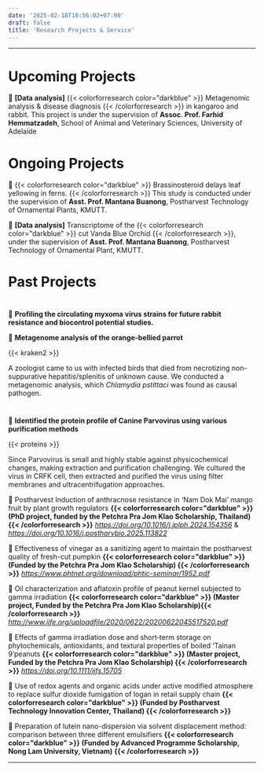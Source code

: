 ```yaml
---
date: '2025-02-18T10:56:02+07:00'
draft: false
title: 'Research Projects & Service'
---
```


---
# Upcoming Projects


🔬 **[Data analysis]** {{< colorforresearch color="darkblue" >}} Metagenomic analysis & disease diagnosis {{< /colorforresearch >}} in kangaroo and rabbit. This project is under the supervision of **Assoc. Prof. Farhid Hemmatzadeh**, School of Animal and Veterinary Sciences, University of Adelaide

# Ongoing Projects

🔬 {{< colorforresearch color="darkblue" >}} Brassinosteroid delays leaf yellowing in ferns. {{< /colorforresearch >}} This study is conducted under the supervision of **Asst. Prof. Mantana Buanong**, Postharvest Technology of Ornamental Plants, KMUTT.

🔬 **[Data analysis]** Transcriptome of the {{< colorforresearch color="darkblue" >}} cut Vanda Blue Orchid {{< /colorforresearch >}}, under the supervision of **Asst. Prof. Mantana Buanong**, Postharvest Technology of Ornamental Plant, KMUTT.


#
#
# Past Projects
#

🔬 **Profiling the circulating myxoma virus strains for future rabbit resistance and biocontrol potential studies.**

🔬 **Metagenome analysis of the orange-bellied parrot**

{{< kraken2 >}}


A zoologist came to us with infected birds that died from necrotizing non-suppurative hepatitis/splenitis of unknown cause. We conducted a metagenomic analysis, which *Chlamydia pstittaci* was found as causal pathogen.    

#

🔬 **Identified the protein profile of Canine Parvovirus using various purification methods**

{{< proteins >}}

Since Parvovirus is small and highly stable against physicochemical changes, making extraction and purification challenging. We cultured the virus in CRFK cell, then extracted and purified the virus using filter membranes and ultracentrifugation approaches.

🔬 Postharvest Induction of anthracnose resistance in ‘Nam Dok Mai’ mango fruit by plant growth regulators **{{< colorforresearch color="darkblue" >}} (PhD project, funded by the
Petchra Pra Jom Klao Scholarship, Thailand) {{< /colorforresearch >}}** *https://doi.org/10.1016/j.jplph.2024.154356* & *https://doi.org/10.1016/j.postharvbio.2025.113822* 

🔬 Effectiveness of vinegar as a sanitizing agent to maintain the postharvest quality of fresh-cut pumpkin **{{< colorforresearch color="darkblue" >}} (Funded by the Petchra
Pra Jom Klao Scholarship) {{< /colorforresearch >}}** *https://www.phtnet.org/download/phtic-seminar/1952.pdf*

🔬 Oil characterization and aflatoxin profile of peanut kernel subjected to gamma irradiation **{{< colorforresearch color="darkblue" >}} (Master project, Funded by the Petchra Pra Jom Klao
Scholarship){{< /colorforresearch >}}** *http://www.ijfe.org/uploadfile/2020/0622/20200622045517520.pdf*

🔬 Effects of gamma irradiation dose and short‐term storage on phytochemicals, antioxidants, and textural properties of boiled
‘Tainan 9’peanuts **{{< colorforresearch color="darkblue" >}} (Master project, Funded by the Petchra Pra Jom Klao Scholarship) {{< /colorforresearch >}}** *https://doi.org/10.1111/ijfs.15705* 

🔬 Use of redox agents and organic acids under active modified atmosphere to replace sulfur dioxide fumigation of logan in retail
supply chain **{{< colorforresearch color="darkblue" >}} (Funded by Postharvest Technology Innovation Center, Thailand) {{< /colorforresearch >}}**

🔬 Preparation of lutein nano-dispersion via solvent displacement method: comparison between three different emulsifiers **{{< colorforresearch color="darkblue" >}} (Funded
by Advanced Programme Scholarship, Nong Lam University, Vietnam) {{< /colorforresearch >}}**








---